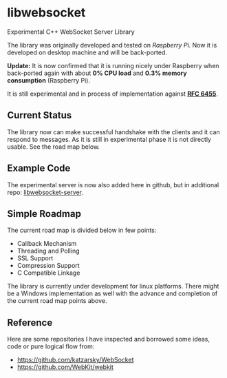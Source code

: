 libwebsocket
============

Experimental C++ WebSocket Server Library


The library was originally developed and tested on *Raspberry Pi*. Now it is developed on desktop machine and will be back-ported.

**Update:**  It is now confirmed that it is running nicely under Raspberry when back-ported again with about **0% CPU load** and **0.3% memory consumption** (Raspberry Pi).

It is still experimental and in process of implementation against [**RFC 6455**](http://tools.ietf.org/html/rfc6455).



Current Status
--------------

The library now can make successful handshake with the clients and it can respond to messages. As it is still in experimental phase it is not directly usable. See the road map below.

Example Code
------------

The experimental server is now also added here in github, but in additional repo: [libwebsocket-server](https://github.com/Rolice/libwebsocket-server).

Simple Roadmap
--------------

The current road map is divided below in few points:

* Callback Mechanism
* Threading and Polling
* SSL Support
* Compression Support
* C Compatible Linkage

The library is currently under development for linux platforms. There might be a Windows implementation as well with the advance and completion of the current road map points above.

Reference
---------------------------------------

Here are some repositories I have inspected and borrowed some ideas, code or pure logical flow from:

* https://github.com/katzarsky/WebSocket
* https://github.com/WebKit/webkit
